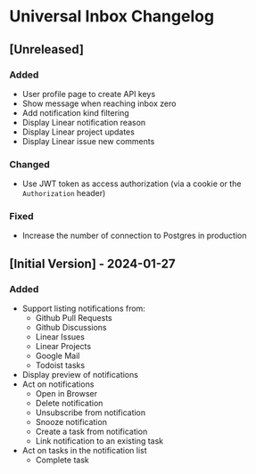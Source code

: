 # Universal Inbox Changelog

## [Unreleased]

### Added

- User profile page to create API keys
- Show message when reaching inbox zero
- Add notification kind filtering
- Display Linear notification reason
- Display Linear project updates
- Display Linear issue new comments

### Changed

- Use JWT token as access authorization (via a cookie or the `Authorization` header)

### Fixed

- Increase the number of connection to Postgres in production

## [Initial Version] - 2024-01-27

### Added

- Support listing notifications from:
  - Github Pull Requests
  - Github Discussions
  - Linear Issues
  - Linear Projects
  - Google Mail
  - Todoist tasks
- Display preview of notifications
- Act on notifications
  - Open in Browser
  - Delete notification
  - Unsubscribe from notification
  - Snooze notification
  - Create a task from notification
  - Link notification to an existing task
- Act on tasks in the notification list
  - Complete task

